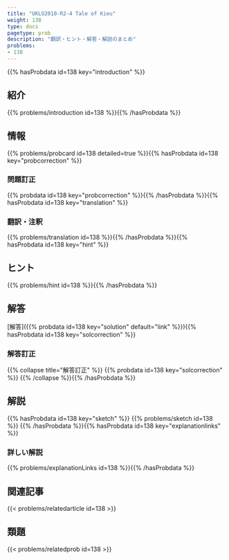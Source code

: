 ```yaml
---
title: "UKLO2010-R2-4 Tale of Kieu"
weight: 138
type: docs
pagetype: prob
description: "翻訳・ヒント・解答・解説のまとめ"
problems: 
- 138
---
```


{{% hasProbdata id=138 key="introduction" %}}

## 紹介

{{% problems/introduction id=138 %}}{{% /hasProbdata %}}

## 情報

{{% problems/probcard id=138 detailed=true %}}{{% hasProbdata id=138 key="probcorrection" %}}

### 問題訂正

{{% probdata id=138 key="probcorrection" %}}{{% /hasProbdata %}}{{% hasProbdata id=138 key="translation" %}}

### 翻訳・注釈

{{% problems/translation id=138 %}}{{% /hasProbdata %}}{{% hasProbdata id=138 key="hint" %}}

## ヒント

{{% problems/hint id=138 %}}{{% /hasProbdata %}}

## 解答

[解答]({{% probdata id=138 key="solution" default="link" %}}){{% hasProbdata id=138 key="solcorrection" %}}

### 解答訂正

{{% collapse title="解答訂正" %}}
{{% probdata id=138 key="solcorrection" %}}
{{% /collapse %}}{{% /hasProbdata %}}

## 解説

{{% hasProbdata id=138 key="sketch" %}}
{{% problems/sketch id=138 %}}
{{% /hasProbdata %}}{{% hasProbdata id=138 key="explanationlinks" %}}

### 詳しい解説

{{% problems/explanationLinks id=138 %}}{{% /hasProbdata %}}

## 関連記事

{{< problems/relatedarticle id=138 >}}

## 類題

{{< problems/relatedprob id=138 >}}
